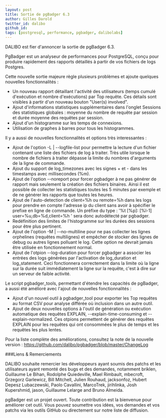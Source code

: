 ```yaml
---
layout: post
title: Sortie de pgBadger 6.3
author: Gilles Darold
twitter_id: dalibo
github_id: 
tags: [postgresql, performance, pgbadger, dalibolabs]
---
```

DALIBO est fier d'annoncer la sortie de pgBadger 6.3.

PgBadger est un analyseur de performances pour PostgreSQL, conçu pour produire rapidement
des rapports détaillés à partir de vos fichiers de logs Postgres.

<!--MORE-->

Cette nouvelle sortie majeure règle plusieurs problèmes et ajoute quelques nouvelles fonctionnalités :

  * Un nouveau rapport détaillant l'activité des utilisateurs (temps cumulé d'exécution et nombre d'exécutions)  par Top requête. Ces détails sont visibles à partir d'un nouveau bouton "User(s) involved".
  * Ajout d'informations statistiques supplémentaires dans l'onglet Sessions des statistiques globales : moyenne du nombre de requête par session et durée moyenne des requêtes par session.
  * Ajout d'un histogramme sur les temps de connexions.
  * Utilisation de graphes à barres pour tous les histogrammes.

Il y a aussi de nouvelles fonctionnalités et options très interessantes :

  * Ajout de l'option -L | --logfile-list pour permettre la lecture d'un fichier contenant une liste des fichiers de log à traiter. Très utile lorsque le nombre de fichiers à traiter dépasse la limite du nombres d'arguments de la ligne de commande.
  * Ajout du support de log_timezones avec les signes + et - dans les timestamps avec millisecondes (%m).
  * Ajout de l'option --noreport pour forcer pgbadger à ne pas générer de rapport mais seulement la création des fichiers binaires. Ainsi il est possible de collecter les statistiques toutes les 5 minutes par exemple et de ne générer les rapports que toutes les heures.
  * Ajout de l'auto-detection de client=%h ou remote=%h dans les logs pour prendre en compte l'adresse ip du client sans avoir à spécifier le prefixe en ligne de commande. Un préfixe du type : '%t [%p]: [%l-1] user=%u,db=%d,client=%h ' sera donc autodétecté par pgbadger.
  * Redéfinition des limites de l'histogramme sur les durées des sessions pour être plus pertinent.
  * Ajout de l'option -M | --no-multiline pour ne pas collecter les lignes orphelines (requêtes multilignes) et empêcher de stocker des lignes de debug ou autres lignes polluant le log. Cette option ne devrait jamais être utilisée en fonctionnement normal.
  * Ajout de l'otpion --log-duration pour forcer pgbadger a associer les entrées des logs générées par l'activation de log_duration et log_statement. Ceci fonctionnera correctement dans la limite où la ligne sur la durée suit immédiatement la ligne sur la requête, c'est à dire sur un serveur de faible activité.

Le script pgbadger_tools, permettant d'étendre les capacités de pgBadger, a aussi été amélioré avec l'ajout de nouvelles fonctionnalités :

  * Ajout d'un nouvel outil à pgbadger_tool pour exporter les Top requêtes au format CSV pour analyse différée où inclusion dans un autre outil.
  * Ajout de deux nouvelles options à l'outil de génération ou exécution automatique des requêtes EXPLAIN, --explain-time-consuming et --explain-normalized. Ces otpions permettent de générer des requêtes EXPLAIN pour les requêtes qui ont consommées le plus de temps et les requêtes les plus lentes.

Pour la liste complète des améliorations, consultez la note de la nouvelle version :
https://github.com/dalibo/pgbadger/blob/master/ChangeLog

###Liens & Remerciements

DALIBO souhaite remercier les développeurs ayant soumis des patchs et les utilisateurs ayant
remonté des bugs et des demandes, notamment briklen, Guillaume Le Bihan, Rodolphe Quiedeville,
Mael Rimbault, mbecroft, Grzegorz Garlewicz, Bill Mitchell, Julien Rouhaud, jacksonfoz, Hubert
Depesz Lubaczewski, Paolo Cavallini, MarcoTrek, jirihlinka, Josh Kupershmid, jason, Guillaume
Lelarge and Bruno Almeida.

pgBadger est un projet ouvert. Toute contribution est la bienvenue pour améliorer cet outil.
Vous pouvez soumettre vos idées, vos demandes et vos patchs via les outils GitHub ou directement
sur notre liste de diffusion.


